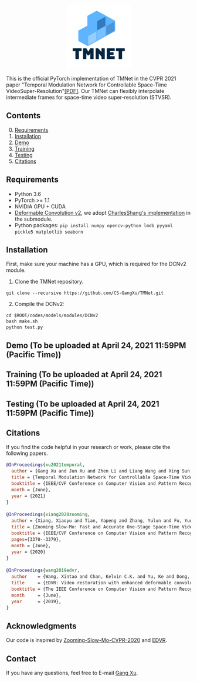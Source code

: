 <p align="center">
  <img src="./tmnet_logo.png" width="175">
</p>

This is the official PyTorch implementation of TMNet in the CVPR 2021 paper "Temporal Modulation Network for Controllable Space-Time VideoSuper-Resolution"[[PDF]](https://arxiv.org/pdf/2104.10642v1.pdf). Our TMNet can flexibly interpolate intermediate frames for space-time video super-resolution (STVSR). 

## Contents
0. [Requirements](#Requirements)
0. [Installation](#Installation)
0. [Demo](#Demo)
0. [Training](#Training)
0. [Testing](#Testing)
0. [Citations](#Citations)

## Requirements
- Python 3.6
- PyTorch >= 1.1
- NVIDIA GPU + CUDA
- [Deformable Convolution v2](https://arxiv.org/abs/1811.11168), we adopt [CharlesShang's implementation](https://github.com/CharlesShang/DCNv2) in the submodule.
- Python packages: ```pip install numpy opencv-python lmdb pyyaml pickle5 matplotlib seaborn```

## Installation
First, make sure your machine has a GPU, which is required for the DCNv2 module.

1. Clone the TMNet repository.
```Shell
git clone --recursive https://github.com/CS-GangXu/TMNet.git
```
2. Compile the DCNv2:
```Shell
cd $ROOT/codes/models/modules/DCNv2
bash make.sh
python test.py
```
## Demo (To be uploaded at April 24, 2021 11:59PM (Pacific Time))

## Training (To be uploaded at April 24, 2021 11:59PM (Pacific Time))

## Testing (To be uploaded at April 24, 2021 11:59PM (Pacific Time))

## Citations

If you find the code helpful in your research or work, please cite the following papers.

```BibTeX
@InProceedings{xu2021temporal,
  author = {Gang Xu and Jun Xu and Zhen Li and Liang Wang and Xing Sun and Mingming Cheng},
  title = {Temporal Modulation Network for Controllable Space-Time VideoSuper-Resolution},
  booktitle = {IEEE/CVF Conference on Computer Vision and Pattern Recognition (CVPR)},
  month = {June},
  year = {2021}
}

@InProceedings{xiang2020zooming,
  author = {Xiang, Xiaoyu and Tian, Yapeng and Zhang, Yulun and Fu, Yun and Allebach, Jan P. and Xu, Chenliang},
  title = {Zooming Slow-Mo: Fast and Accurate One-Stage Space-Time Video Super-Resolution},
  booktitle = {IEEE/CVF Conference on Computer Vision and Pattern Recognition (CVPR)},
  pages={3370--3379},
  month = {June},
  year = {2020}
}

@InProceedings{wang2019edvr,
  author    = {Wang, Xintao and Chan, Kelvin C.K. and Yu, Ke and Dong, Chao and Loy, Chen Change},
  title     = {EDVR: Video restoration with enhanced deformable convolutional networks},
  booktitle = {The IEEE Conference on Computer Vision and Pattern Recognition Workshops (CVPRW)},
  month     = {June},
  year      = {2019},
}
```

## Acknowledgments
Our code is inspired by [Zooming-Slow-Mo-CVPR-2020](https://github.com/Mukosame/Zooming-Slow-Mo-CVPR-2020) and [EDVR](https://github.com/xinntao/EDVR).

## Contact
If you have any questions, feel free to E-mail [Gang Xu](gangxu@mail.nankai.edu.cn).
